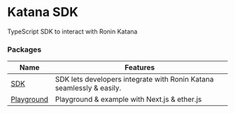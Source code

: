 # Katana SDK
TypeScript SDK to interact with Ronin Katana

### Packages

| Name | Features |
| --- | --- |
| [SDK](/packages/katana-core) | SDK lets developers integrate with Ronin Katana seamlessly & easily. |
| [Playground](/apps/example) | Playground & example with Next.js & ether.js |